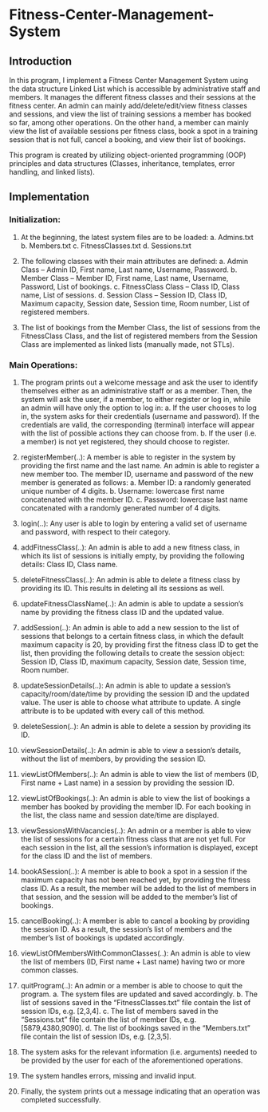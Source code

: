 # Fitness-Center-Management-System

## Introduction

In this program, I implement a Fitness Center Management System using the data structure Linked List which is accessible by administrative staff and members. It manages the different fitness classes and their sessions at the fitness center. An admin can mainly add/delete/edit/view fitness classes and sessions, and view the list of training sessions a member has booked so far, among other operations. On the other hand, a member can mainly view the list of available sessions per fitness class, book a spot in a training session that is not full, cancel a booking, and view their list of bookings.

This program is created by utilizing object-oriented programming (OOP) principles and data structures (Classes, inheritance, templates, error handling, and linked lists).

## Implementation

### Initialization:

1. At the beginning, the latest system files are to be loaded:
a. Admins.txt
b. Members.txt
c. FitnessClasses.txt
d. Sessions.txt

2. The following classes with their main attributes are defined:
a. Admin Class – Admin ID, First name, Last name, Username, Password.
b. Member Class – Member ID, First name, Last name, Username, Password, List of bookings.
c. FitnessClass Class – Class ID, Class name, List of sessions.
d. Session Class – Session ID, Class ID, Maximum capacity, Session date, Session time, Room number, List of registered members.

3. The list of bookings from the Member Class, the list of sessions from the
FitnessClass Class, and the list of registered members from the Session Class are implemented as linked lists (manually made, not STLs).


### Main Operations:

1. The program prints out a welcome message and ask the user to identify themselves either as an administrative staff or as a member. Then, the system
will ask the user, if a member, to either register or log in, while an admin will have only the option to log in:
a. If the user chooses to log in, the system asks for their credentials (username and password). If the credentials are valid, the corresponding (terminal) interface will appear with the list of possible actions they can choose from.
b. If the user (i.e. a member) is not yet registered, they should choose to register.

2. registerMember(..): A member is able to register in the system by providing the first name and the last name. An admin is able to register a new member too. The member ID, username and password of the new member is generated as follows:
a. Member ID: a randomly generated unique number of 4 digits.
b. Username: lowercase first name concatenated with the member ID.
c. Password: lowercase last name concatenated with a randomly generated number of 4 digits.

3. login(..): Any user is able to login by entering a valid set of username and password, with respect to their category.

4. addFitnessClass(..): An admin is able to add a new fitness class, in which its list of sessions is initially empty, by providing the following details:
Class ID, Class name.

5. deleteFitnessClass(..): An admin is able to delete a fitness class by providing its ID. This results in deleting all its sessions as well.

6. updateFitnessClassName(..): An admin is able to update a session’s name by providing the fitness class ID and the updated value.

7. addSession(..): An admin is able to add a new session to the list of sessions that belongs to a certain fitness class, in which the default maximum capacity is 20, by providing first the fitness class ID to get the list, then providing the following details to create the session object:
Session ID, Class ID, maximum capacity, Session date, Session time, Room number.

8. updateSessionDetails(..): An admin is able to update a session’s capacity/room/date/time by providing the session ID and the updated value. The user is able to choose what attribute to update. A single attribute is to be updated with every call of this method.

9. deleteSession(..): An admin is able to delete a session by providing its ID.

10. viewSessionDetails(..): An admin is able to view a session’s details, without the list of members, by providing the session ID.

11. viewListOfMembers(..): An admin is able to view the list of members (ID, First name + Last name) in a session by providing the session ID.

12. viewListOfBookings(..): An admin is able to view the list of bookings a member has booked by providing the member ID. For each booking in the list, the class name and session date/time are displayed.

13. viewSessionsWithVacancies(..): An admin or a member is able to view the list of sessions for a certain fitness class that are not yet full. For each session in the list, all the session’s information is displayed, except for the class ID and the list of members.

14. bookASession(..): A member is able to book a spot in a session if the maximum capacity has not been reached yet, by providing the fitness class ID. As a result, the member will be added to the list of members in that session, and the session will be added to the member’s list of bookings.

15. cancelBooking(..): A member is able to cancel a booking by providing the session ID. As a result, the session’s list of members and the member’s list of bookings is updated accordingly.

16. viewListOfMembersWithCommonClasses(..): An admin is able to view the list of members (ID, First name + Last name) having two or more common classes.

17. quitProgram(..): An admin or a member is able to choose to quit the program.
a. The system files are updated and saved accordingly.
b. The list of sessions saved in the “FitnessClasses.txt” file contain the list of session IDs, e.g. [2,3,4].
c. The list of members saved in the “Sessions.txt” file contain the list of member IDs, e.g. [5879,4380,9090].
d. The list of bookings saved in the “Members.txt” file contain the list of session IDs, e.g. [2,3,5].

18. The system asks for the relevant information (i.e. arguments) needed to be provided by the user for each of the aforementioned operations.

19. The system handles errors, missing and invalid input.

20. Finally, the system prints out a message indicating that an operation was completed successfully.
